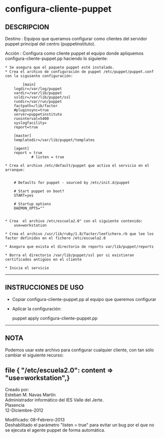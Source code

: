 configura-cliente-puppet
========================

DESCRIPCION
-------------------------------------------------------------------------------------------------------------

Destino : Equipos que queramos configurar como clientes del servidor puppet principal del centro (puppetinstituto).

Acción  : Configura como cliente puppet el equipo donde apliquemos configura-cliente-puppet.pp haciendo lo siguiente:

	* Se asegura que el paquete puppet esté instalado.
	* Crea el archivo de configuración de puppet /etc/puppet/puppet.conf con la siguiente configuración:

        	[main]
		logdir=/var/log/puppet
		vardir=/var/lib/puppet
		ssldir=/var/lib/puppet/ssl
		rundir=/var/run/puppet
		factpath=/lib/facter
		#pluginsync=true
		server=puppetinstituto
		runinterval=5400
		syslogfacility=
		report=true
			
		[master]
		templatedir=/var/lib/puppet/templates

		[agent]
		report = true
                # listen = true

	* Crea el archivo /etc/default/puppet que activa el servicio en el arranque:

	
		# Defaults for puppet - sourced by /etc/init.d/puppet

		# Start puppet on boot?
		START=yes

		# Startup options
		DAEMON_OPTS=""


	* Crea  el archivo /etc/escuela2.0" con el siguiente contenido:
		use=workstation

	* Crea el archivo /usr/lib/ruby/1.8/facter/leefichero.rb que lee los facter definidos en el fichero /etc/escuela2.0 

	* Asegura que exista el directorio de reports var/lib/puppet/reports

	* Borra el directorio /var/lib/puppet/ssl por si existieran certificados antigüos en el cliente

	* Inicia el servicio
-------------------------------------------------------------------------------------------------------------


INSTRUCCIONES DE USO
-------------------------------------------------------------------------------------------------------------

* Copiar configura-cliente-puppet.pp al equipo que queremos configurar

* Aplicar la configuración:

  puppet apply configura-cliente-puppet.pp
-------------------------------------------------------------------------------------------------------------


NOTA
-------------------------------------------------------------------------------------------------------------

Podemos usar este archivo para configurar cualquier cliente, con tan sólo cambiar el siguiente recurso:

file { "/etc/escuela2.0":
   content => "use=workstation",}  
-------------------------------------------------------------------------------------------------------------



Creado por:  
Esteban M. Navas Martín  
Administrador informático del IES Valle del Jerte.  
Plasencia  
12-Diciembre-2012  
  
Modificado: 08-Febrero-2013  
Deshabilitado el parámetro "listen = true" para evitar un bug por el que no
se ejecuta el agente puppet de forma automática.
